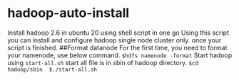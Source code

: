 # hadoop-auto-install
Install hadoop 2.6 in ubuntu 20 using shell script in one go  Using this script you can install and configure hadoop single node cluster only. once your script is finished.
##Format datanode
For the first time, you need to format your namenode, use below command. ```$hdfs namenode -format```  Start hadoop using ```start-all.sh``` start all file is in sbin of hadoop directory. ```$cd hadoop/sbin  $./start-all.sh```

